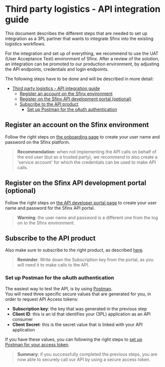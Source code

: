 # Third party logistics - API integration guide

This document describes the different steps that are needed to set up integration as a 3PL partner that wants to integrate Sfinx into the existing logistics workflows.  

For the integration and set up of everything, we recommend to use the UAT (User Acceptance Test) environment of Sfinx.  After a review of the solution, an integration can be promoted to our production environment, by adjusting the API endpoints, credentials and login endpoints.

The following steps have to be done and will be described in more detail:

- [Third party logistics - API integration guide](#third-party-logistics---api-integration-guide)
  - [Register an account on the Sfinx environment](#register-an-account-on-the-sfinx-environment)
  - [Register on the Sfinx API development portal (optional)](#register-on-the-sfinx-api-development-portal-optional)
  - [Subscribe to the API product](#subscribe-to-the-api-product)
    - [Set up Postman for the oAuth authentication](#set-up-postman-for-the-oauth-authentication)

## Register an account on the Sfinx environment

Follow the right steps on [the onboarding page](../portal/registration.md) to create your user name and password on the Sfinx platform.

> **Recommendation**: when not implementing the API calls on behalf of the end user (but as a trusted party), we recommend to also create a 'service account' for which the credentials can be used to make API calls.

## Register on the Sfinx API development portal (optional)

Follow the right steps on [the API developer portal page](../api/developer-portal-signup.md) to create your user name and password for the Sfinx API portal.

> **Warning**: the user name and password is a different one from the log on to the Sfinx environment.

## Subscribe to the API product

Also make sure to subscribe to the right product, as described [here](../api/developer-portal-subscribe-product.md).

> **Reminder**: Write down the Subscription key from the portal, as you will need it to make calls to the API.

### Set up Postman for the oAuth authentication

The easiest way to test the API, is by using [Postman](https://www.postman.com).  
You will need three specific secure values that are generated for you, in order to request API Access tokens:

- **Subscription key**: the key that was generated in the previous step
- **Client ID**: this is an id that identifies your (3PL) application as an API consumer
- **Client Secret**: this is the secret value that is linked with your API application

If you have these values, you can following the right steps to [set up Postman for your access token](../api/postman-request-access-token.md).

> **Summary**: if you successfully completed the previous steps, you are now able to securely call our API by using a secure access token.